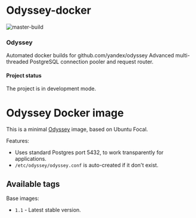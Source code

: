 # Odyssey-docker
![master-build](https://github.com/kksudo/odyssey-docker/workflows/master-build/badge.svg?branch=develop)

### Odyssey
Automated docker builds for github.com/yandex/odyssey
Advanced multi-threaded PostgreSQL connection pooler and request router.

#### Project status
The project is in development mode.

Odyssey Docker image
======================

This is a minimal [Odyssey](https://github.com/yandex/odyssey) image, based on Ubuntu Focal.

Features:

* Uses standard Postgres port 5432, to work transparently for applications.
* `/etc/odyssey/odyssey.conf` is auto-created if it don't exist.


Available tags
--------------

Base images:

- `1.1` - Latest stable version.

